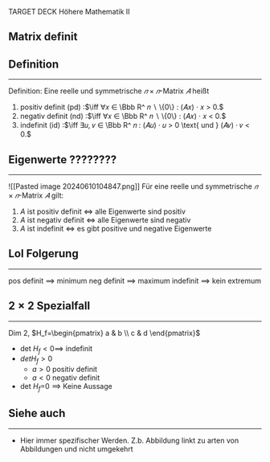 
TARGET DECK
Höhere Mathematik II

Matrix definit
--
## Definition
***
Definition: Eine reelle und symmetrische $𝑛 × 𝑛$-Matrix $𝐴$ heißt 
1. positiv definit (pd) :$\iff ∀𝑥 ∈ \Bbb R^ 𝑛 ∖ \{0\} : (𝐴𝑥) · 𝑥 > 0.$ 
2. negativ definit (nd) :$\iff ∀𝑥 ∈ \Bbb R^ 𝑛 ∖ \{0\} : (𝐴𝑥) · 𝑥 < 0.$
3. indefinit (id) :$\iff ∃𝑢, 𝑣 ∈ \Bbb R^ 𝑛 : (𝐴𝑢) · 𝑢 > 0 \text{ und } (𝐴𝑣) · 𝑣 < 0.$
## Eigenwerte ????????
***
![[Pasted image 20240610104847.png]]
Für eine reelle und symmetrische $𝑛 × 𝑛$-Matrix $𝐴$ gilt:
1. $A$ ist positiv definit $\iff$ alle Eigenwerte sind positiv
2. $A$ ist negativ definit $\iff$ alle Eigenwerte sind negativ
3. $A$ ist indefinit $\iff$ es gibt positive und negative Eigenwerte
## Lol Folgerung
***
pos definit $\implies$ minimum
neg definit $\implies$ maximum
indefinit $\implies$ kein extremum
## $2\times 2$ Spezialfall
***
Dim 2, $H_f=\begin{pmatrix} a & b \\ c & d \end{pmatrix}$
* det $H_f<0\implies$ indefinit
* $det H_f>0$
	* $a>0$ positiv definit
	* $a<0$ negativ definit
* det $H_f$=0 $\implies$ Keine Aussage
## Siehe auch
***
* Hier immer spezifischer Werden. Z.b. Abbildung linkt zu arten von Abbildungen und nicht umgekehrt